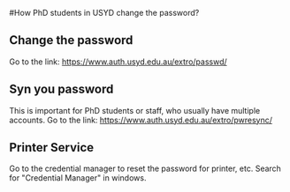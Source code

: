 #How PhD students in USYD change the password?

## Change the password
Go to the link: https://www.auth.usyd.edu.au/extro/passwd/

## Syn you password
This is important for PhD students or staff, who usually have multiple accounts.
Go to the link: https://www.auth.usyd.edu.au/extro/pwresync/

## Printer Service
Go to the credential manager to reset the password for printer, etc.
Search for "Credential Manager" in windows.

